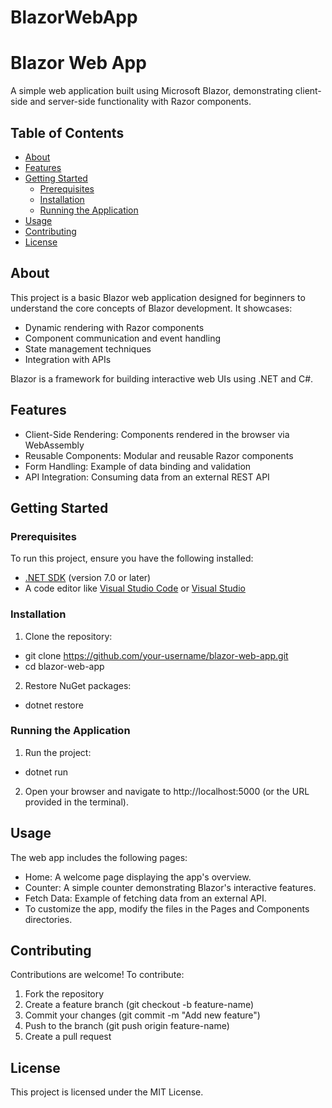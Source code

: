 # BlazorWebApp
# Blazor Web App
A simple web application built using Microsoft Blazor, demonstrating client-side and server-side functionality with Razor components.

## Table of Contents
- [About](https://github.com/brynnstafford/BrynnStaffordWebApp/commit/b5ba9063072d6d67ed91335ac30c2ed053ada564#about)
- [Features](https://github.com/brynnstafford/BrynnStaffordWebApp/commit/b5ba9063072d6d67ed91335ac30c2ed053ada564#features)
- [Getting Started](https://github.com/brynnstafford/BrynnStaffordWebApp/commit/b5ba9063072d6d67ed91335ac30c2ed053ada564#getting-started)
  - [Prerequisites](https://github.com/brynnstafford/BrynnStaffordWebApp/commit/b5ba9063072d6d67ed91335ac30c2ed053ada564#prerequisites)
  - [Installation](https://github.com/brynnstafford/BrynnStaffordWebApp/commit/b5ba9063072d6d67ed91335ac30c2ed053ada564#installation)
  - [Running the Application](https://github.com/brynnstafford/BrynnStaffordWebApp/commit/b5ba9063072d6d67ed91335ac30c2ed053ada564#running-the-application)
- [Usage](https://github.com/brynnstafford/BrynnStaffordWebApp/commit/b5ba9063072d6d67ed91335ac30c2ed053ada564#usage)
- [Contributing](https://github.com/brynnstafford/BrynnStaffordWebApp/commit/b5ba9063072d6d67ed91335ac30c2ed053ada564#contributing)
- [License](https://github.com/brynnstafford/BrynnStaffordWebApp/commit/b5ba9063072d6d67ed91335ac30c2ed053ada564#license)

## About
This project is a basic Blazor web application designed for beginners to understand the core concepts of Blazor development. It showcases:
- Dynamic rendering with Razor components
- Component communication and event handling
- State management techniques
- Integration with APIs

Blazor is a framework for building interactive web UIs using .NET and C#.

## Features

- Client-Side Rendering: Components rendered in the browser via WebAssembly
- Reusable Components: Modular and reusable Razor components
- Form Handling: Example of data binding and validation
- API Integration: Consuming data from an external REST API

## Getting Started
### Prerequisites
To run this project, ensure you have the following installed:

- [.NET SDK](https://dotnet.microsoft.com/download) (version 7.0 or later)
- A code editor like [Visual Studio Code](https://code.visualstudio.com/) or [Visual Studio](https://visualstudio.microsoft.com/)
### Installation
1. Clone the repository:
- git clone https://github.com/your-username/blazor-web-app.git  
- cd blazor-web-app  

2. Restore NuGet packages:
- dotnet restore  

### Running the Application
1. Run the project:
- dotnet run  
2. Open your browser and navigate to http://localhost:5000 (or the URL provided in the terminal).
## Usage
The web app includes the following pages:

- Home: A welcome page displaying the app's overview.
- Counter: A simple counter demonstrating Blazor's interactive features.
- Fetch Data: Example of fetching data from an external API.
- To customize the app, modify the files in the Pages and Components directories.

## Contributing
Contributions are welcome! To contribute:

1. Fork the repository
2. Create a feature branch (git checkout -b feature-name)
3. Commit your changes (git commit -m "Add new feature")
4. Push to the branch (git push origin feature-name)
5. Create a pull request

## License
This project is licensed under the MIT License.
